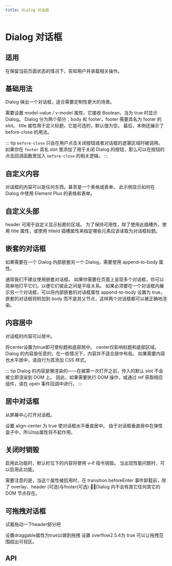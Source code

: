 ```yaml
---
title: dialog 对话框
---
```


# Dialog 对话框

## 适用

在保留当前页面状态的情况下，告知用户并承载相关操作。

## 基础用法

Dialog 弹出一个对话框，适合需要定制性更大的场景。

需要设置 model-value / v-model 属性，它接收 Boolean，当为 true 时显示 Dialog。 Dialog 分为两个部分：body 和 footer，footer 需要具名为 footer 的 slot。 title 属性用于定义标题，它是可选的，默认值为空。 最后，本例还展示了 before-close 的用法。

<preview path="./def.vue" />

::: tip
`before-close` 只会在用户点击关闭按钮或者对话框的遮罩区域时被调用。 如果你在 `footer` 具名 slot 里添加了用于关闭 Dialog 的按钮，那么可以在按钮的点击回调函数里加入 `before-close` 的相关逻辑。
:::

## 自定义内容

对话框的内容可以是任何东西，甚至是一个表格或表单。 此示例显示如何在 Dialog 中使用 Element Plus 的表格和表单。

<preview path="./customizeDialog.vue" />

## 自定义头部

header 可用于自定义显示标题的区域。 为了保持可用性，除了使用此插槽外，使用 title 属性，或使用 titleId 插槽属性来指定哪些元素应该读取为对话框标题。

<preview path="./customizeHeaderDialog.vue" />

## 嵌套的对话框

如果需要在一个 Dialog 内部嵌套另一个 Dialog，需要使用 append-to-body 属性。

通常我们不建议使用嵌套对话框。 如果你需要在页面上呈现多个对话框，你可以简单地打平它们，以便它们彼此之间是平级关系。 如果必须要在一个对话框内展示另一个对话框，可以将内部嵌套的对话框属性 append-to-body 设置为 true，嵌套的对话框将附加到 body 而不是其父节点，这样两个对话框都可以被正确地渲染。

<preview path="./nestDialog.vue" />

## 内容居中

对话框的内容可以居中。

将center设置为true即可使标题和底部居中。 center仅影响标题和底部区域。 Dialog 的内容是任意的，在一些情况下，内容并不适合居中布局。 如果需要内容也水平居中，请自行为其添加 CSS 样式。

<preview path="./mediateDialog.vue" />

::: tip
Dialog 的内容是懒渲染的——在被第一次打开之前，传入的默认 slot 不会被立即渲染到 DOM 上。 因此，如果需要执行 DOM 操作，或通过 ref 获取相应组件，请在 open 事件回调中进行。
:::

## 居中对话框

从屏幕中心打开对话框。

设置 align-center 为 true 使对话框水平垂直居中。 由于对话框垂直居中在弹性盒子中，所以top属性将不起作用。

<preview path="./centerDialogBox.vue" />

## 关闭时销毁

启用此功能时，默认栏位下的内容将使用 v-if 指令销毁。 当出现性能问题时，可以启用此功能。

需要注意的是，当这个属性被启用时，在 transition.beforeEnter 事件卸载前，除了 overlay、header (可选)与footer(可选) ，Dialog 内不会有其它任何其它的 DOM 节点存在。

<preview path="./destroyDialog.vue" />

## 可拖拽对话框

试着拖动一下header部分吧

设置draggable属性为true以做到拖拽 设置 overflow<k-tag type="primary" round>2.5.4</k-tag>为 true 可以让拖拽范围超出可视区。

<preview path="./dragDialog.vue" />

## API

<API src="./dialog.json" lang="zh"></API>
